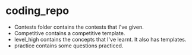# coding_repo

* Contests folder contains the contests that I've given.
* Competitive contains a competitive template.
* level_high contains the concepts that I've learnt. It also has templates.
* practice contains some questions practiced.
